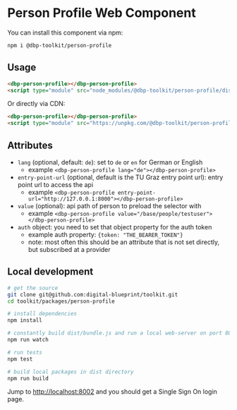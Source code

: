 # Person Profile Web Component

You can install this component via npm:

```bash
npm i @dbp-toolkit/person-profile
```

## Usage

```html
<dbp-person-profile></dbp-person-profile>
<script type="module" src="node_modules/@dbp-toolkit/person-profile/dist/dbp-person-profile.js"></script>
```

Or directly via CDN:

```html
<dbp-person-profile></dbp-person-profile>
<script type="module" src="https://unpkg.com/@dbp-toolkit/person-profile@0.2.2/dist/dbp-person-profile.js"></script>
```

## Attributes

- `lang` (optional, default: `de`): set to `de` or `en` for German or English
    - example `<dbp-person-profile lang="de"></dbp-person-profile>`
- `entry-point-url` (optional, default is the TU Graz entry point url): entry point url to access the api
    - example `<dbp-person-profile entry-point-url="http://127.0.0.1:8000"></dbp-person-profile>`
- `value` (optional): api path of person to preload the selector with
    - example `<dbp-person-profile value="/base/people/testuser"></dbp-person-profile>`
- `auth` object: you need to set that object property for the auth token
    - example auth property: `{token: "THE_BEARER_TOKEN"}`
    - note: most often this should be an attribute that is not set directly, but subscribed at a provider

## Local development

```bash
# get the source
git clone git@github.com:digital-blueprint/toolkit.git
cd toolkit/packages/person-profile

# install dependencies
npm install

# constantly build dist/bundle.js and run a local web-server on port 8002 
npm run watch

# run tests
npm test

# build local packages in dist directory
npm run build
```

Jump to <http://localhost:8002> and you should get a Single Sign On login page.
